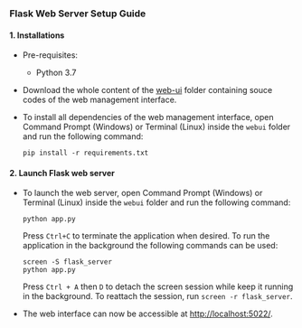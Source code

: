 ### Flask Web Server Setup Guide
#### 1. Installations
- Pre-requisites:
    - Python 3.7

- Download the whole content of the [web-ui](https://github.com/yenthusiastic/EMRP19/tree/master/code/web-ui) folder containing souce codes of the web management interface.
- To install all dependencies of the web management interface, open Command Prompt (Windows) or Terminal (Linux) inside the `webui` folder and run the following command:
    ```
    pip install -r requirements.txt
    ```
#### 2. Launch Flask web server
- To launch the web server, open Command Prompt (Windows) or Terminal (Linux) inside the `webui` folder and run the following command:
    ```
    python app.py
    ```
    Press `Ctrl+C` to terminate the application when desired. To run the application in the background the following commands can be used: 
    ```
    screen -S flask_server
    python app.py
    ```
    Press `Ctrl + A` then `D` to detach the screen session while keep it running in the background. To reattach the session, run `screen -r flask_server`.

- The web interface can now be accessible at [http://localhost:5022/](http://localhost:5022/).
